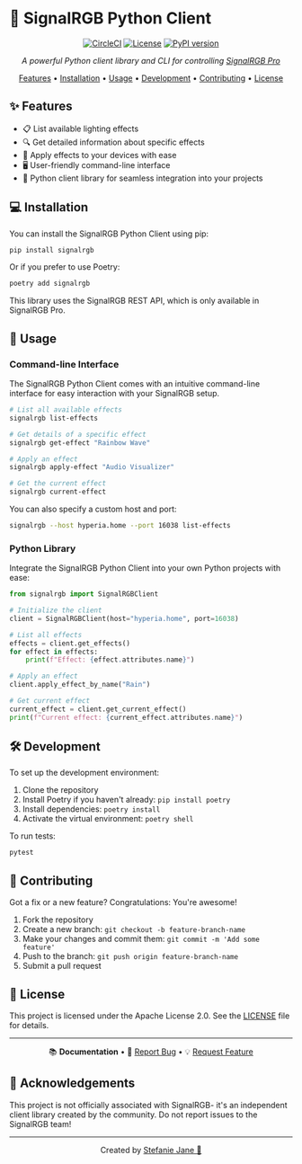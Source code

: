 # 🌈 SignalRGB Python Client

<div align="center">

[![CircleCI](https://dl.circleci.com/status-badge/img/circleci/HnjwXsMN4bebM2B2r69BKp/A9i1RqBjrUCp2Prq5brJgh/tree/main.svg?style=shield&circle-token=CCIPRJ_3zJ7eJJi16hxx8JGuNxZtP_907df1eecb62b96f7dbc93bdd9c239d0cd4674c6)](https://dl.circleci.com/status-badge/redirect/circleci/HnjwXsMN4bebM2B2r69BKp/A9i1RqBjrUCp2Prq5brJgh/tree/main)
[![License](https://img.shields.io/badge/License-Apache%202.0-blue.svg)](https://opensource.org/licenses/Apache-2.0)
[![PyPI version](https://badge.fury.io/py/signalrgb.svg)](https://badge.fury.io/py/signalrgb)

*A powerful Python client library and CLI for controlling [SignalRGB Pro](https://signalrgb.com)*

[Features](#✨-features) • [Installation](#💻-installation) • [Usage](#🚀-usage) • [Development](#🛠️-development) • [Contributing](#👥-contributing) • [License](#📄-license)

</div>

## ✨ Features

- 📋 List available lighting effects
- 🔍 Get detailed information about specific effects
- 🎨 Apply effects to your devices with ease
- 🖥️ User-friendly command-line interface
- 🐍 Python client library for seamless integration into your projects

## 💻 Installation

You can install the SignalRGB Python Client using pip:

```bash
pip install signalrgb
```

Or if you prefer to use Poetry:

```bash
poetry add signalrgb
```

This library uses the SignalRGB REST API, which is only available in SignalRGB Pro.

## 🚀 Usage

### Command-line Interface

The SignalRGB Python Client comes with an intuitive command-line interface for easy interaction with your SignalRGB setup.

```bash
# List all available effects
signalrgb list-effects

# Get details of a specific effect
signalrgb get-effect "Rainbow Wave"

# Apply an effect
signalrgb apply-effect "Audio Visualizer"

# Get the current effect
signalrgb current-effect
```

You can also specify a custom host and port:

```bash
signalrgb --host hyperia.home --port 16038 list-effects
```

### Python Library

Integrate the SignalRGB Python Client into your own Python projects with ease:

```python
from signalrgb import SignalRGBClient

# Initialize the client
client = SignalRGBClient(host="hyperia.home", port=16038)

# List all effects
effects = client.get_effects()
for effect in effects:
    print(f"Effect: {effect.attributes.name}")

# Apply an effect
client.apply_effect_by_name("Rain")

# Get current effect
current_effect = client.get_current_effect()
print(f"Current effect: {current_effect.attributes.name}")
```

## 🛠️ Development

To set up the development environment:

1. Clone the repository
2. Install Poetry if you haven't already: `pip install poetry`
3. Install dependencies: `poetry install`
4. Activate the virtual environment: `poetry shell`

To run tests:

```bash
pytest
```

## 👥 Contributing

Got a fix or a new feature? Congratulations: You're awesome!

1. Fork the repository
2. Create a new branch: `git checkout -b feature-branch-name`
3. Make your changes and commit them: `git commit -m 'Add some feature'`
4. Push to the branch: `git push origin feature-branch-name`
5. Submit a pull request


## 📄 License

This project is licensed under the Apache License 2.0. See the [LICENSE](LICENSE) file for details.

---

<div align="center">

📚 **Documentation** • 🐛 [Report Bug](https://github.com/hyperb1iss/signalrgb-python/issues) • 💡 [Request Feature](https://github.com/hyperb1iss/signalrgb-python/issues)

</div>

## 🙏 Acknowledgements

This project is not officially associated with SignalRGB- it's an independent client library created by the community. Do not report issues to the SignalRGB team!

---
<div align="center">

Created by [Stefanie Jane 🌠](https://github.com/hyperb1iss)

</div>

